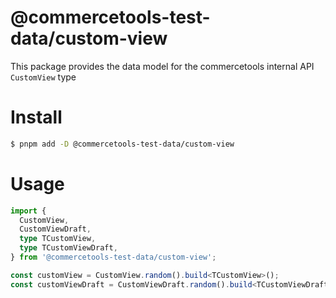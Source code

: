 # @commercetools-test-data/custom-view

This package provides the data model for the commercetools internal API `CustomView` type

# Install

```bash
$ pnpm add -D @commercetools-test-data/custom-view
```

# Usage

```ts
import {
  CustomView,
  CustomViewDraft,
  type TCustomView,
  type TCustomViewDraft,
} from '@commercetools-test-data/custom-view';

const customView = CustomView.random().build<TCustomView>();
const customViewDraft = CustomViewDraft.random().build<TCustomViewDraft>();
```
